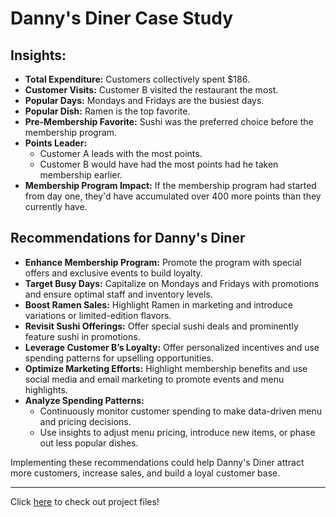 # Danny's Diner Case Study


## Insights:

- **Total Expenditure:** Customers collectively spent $186.
- **Customer Visits:** Customer B visited the restaurant the most.
- **Popular Days:** Mondays and Fridays are the busiest days.
- **Popular Dish:** Ramen is the top favorite.
- **Pre-Membership Favorite:** Sushi was the preferred choice before the membership program.
- **Points Leader:**
  - Customer A leads with the most points.
  - Customer B would have had the most points had he taken membership earlier.
- **Membership Program Impact:** If the membership program had started from day one, they'd have accumulated over 400 more points than they currently have.

## Recommendations for Danny's Diner

- **Enhance Membership Program:** Promote the program with special offers and exclusive events to build loyalty.
- **Target Busy Days:** Capitalize on Mondays and Fridays with promotions and ensure optimal staff and inventory levels.
- **Boost Ramen Sales:** Highlight Ramen in marketing and introduce variations or limited-edition flavors.
- **Revisit Sushi Offerings:** Offer special sushi deals and prominently feature sushi in promotions.
- **Leverage Customer B’s Loyalty:** Offer personalized incentives and use spending patterns for upselling opportunities.
- **Optimize Marketing Efforts:** Highlight membership benefits and use social media and email marketing to promote events and menu highlights.
- **Analyze Spending Patterns:**
  - Continuously monitor customer spending to make data-driven menu and pricing decisions.
  - Use insights to adjust menu pricing, introduce new items, or phase out less popular dishes.

Implementing these recommendations could help Danny's Diner attract more customers, increase sales, and build a loyal customer base.
  
*** 

Click [here](https://github.com/MissSamyuktha/Danny-s-Diner-Case-Study/tree/main/Diner_Project_sql_code) to check out project files!
 
